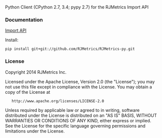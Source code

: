 Python Client (CPython 2.7, 3.4; pypy 2.7) for the RJMetrics Import API

### Documentation

[Import API](http://developers.rjmetrics.com/api.html)

Install:

```
pip install git+git://github.com/RJMetrics/RJMetrics-py.git
```

### License

   Copyright 2014 RJMetrics Inc.

   Licensed under the Apache License, Version 2.0 (the "License");
   you may not use this file except in compliance with the License.
   You may obtain a copy of the License at

       http://www.apache.org/licenses/LICENSE-2.0

   Unless required by applicable law or agreed to in writing, software
   distributed under the License is distributed on an "AS IS" BASIS,
   WITHOUT WARRANTIES OR CONDITIONS OF ANY KIND, either express or implied.
   See the License for the specific language governing permissions and
   limitations under the License.
